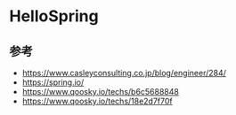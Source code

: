 # HelloSpring

## 参考

* https://www.casleyconsulting.co.jp/blog/engineer/284/
* https://spring.io/
* https://www.qoosky.io/techs/b6c5688848
* https://www.qoosky.io/techs/18e2d7f70f
